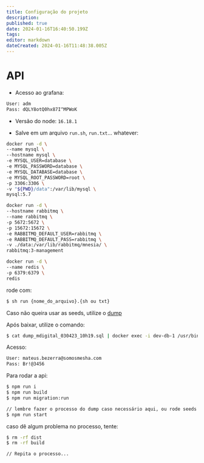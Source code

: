 ```yaml
---
title: Configuração do projeto
description: 
published: true
date: 2024-01-16T16:40:50.199Z
tags: 
editor: markdown
dateCreated: 2024-01-16T11:48:38.005Z
---
```


# API
- Acesso ao grafana:
```txt
User: adm
Pass: dQLY8otQ0hx87I^MPWoK
```

- Versão do node: `16.18.1`

- Salve em um arquivo `run.sh`, `run.txt`... whatever:
```sh
docker run -d \
--name mysql \
--hostname mysql \
-e MYSQL_USER=database \
-e MYSQL_PASSWORD=database \
-e MYSQL_DATABASE=database \
-e MYSQL_ROOT_PASSWORD=root \
-p 3306:3306 \
-v "${PWD}/data":/var/lib/mysql \
mysql:5.7

docker run -d \
--hostname rabbitmq \
--name rabbitmq \
-p 5672:5672 \
-p 15672:15672 \
-e RABBITMQ_DEFAULT_USER=rabbitmq \
-e RABBITMQ_DEFAULT_PASS=rabbitmq \
-v ./data:/var/lib/rabbitmq/mnesia/ \
rabbitmq:3-management

docker run -d \
--name redis \
-p 6379:6379 \
redis
```

rode com:

```sh
$ sh run {nome_do_arquivo}.{sh ou txt}
```

Caso não queira usar as seeds, utilize o [dump](https://drive.google.com/file/d/1hp2Nh6vdQEJQH0dzg6c8wgpzq-o1oQCe/view?pli=1)

Após baixar, utilize o comando:

```sh
$ cat dump_mdigital_030423_10h19.sql | docker exec -i dev-db-1 /usr/bin/mysql -u root --password=root maturidade_digital
```

Acesso:

```txt
User: mateus.bezerra@somosmesha.com
Pass: Br!@3456
```

Para rodar a api:
```sh
$ npm run i
$ npm run build
$ npm run migration:run

// lembre fazer o processo do dump caso necessário aqui, ou rode seeds
$ npm run start
```

caso dê algum problema no processo, tente:

```sh
$ rm -rf dist
$ rm -rf build

// Repita o processo...
```



